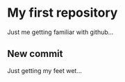 # My first repository

Just me getting familiar with github...

## New commit

Just getting my feet wet...
